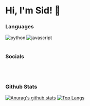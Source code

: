 # Hi, I'm Sid! :wave:

### Languages
<img align="left" alt="python" src="https://img.icons8.com/color/48/000000/python.png">
<img align="left" alt="javascript" src="https://img.icons8.com/color/48/000000/javascript.png">
<br>
<br>

### Socials
<!-- [<img align="left" alt="tsuki#6666 | discord" src="https://img.icons8.com/ios-filled/48/000000/discord-logo.png"/>](https://discord.com/users/521872289231273994)
[<img align="left" alt="tsukinomii | twitter" src="https://img.icons8.com/48/000000/twitter.png">](https://twitter.com/wahleebahl) -->
<br>
<br>

### Github Stats
[![Anurag's github stats](https://github-readme-stats.vercel.app/api?username=tsukimania&show_icons=true&theme=dark&count_private=true)](https://github.com/anuraghazra/github-readme-stats)
[![Top Langs](https://github-readme-stats.vercel.app/api/top-langs/?username=tsukimania&hide=powershell&theme=dark&layout=compact)]()
